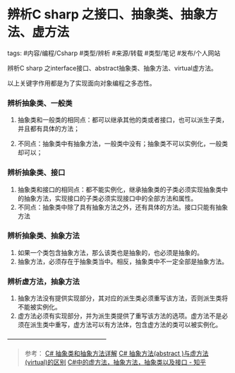 # 辨析C sharp 之接口、抽象类、抽象方法、虚方法


tags: #内容/编程/Csharp #类型/辨析 #来源/转载 #类型/笔记 #发布/个人网站 


辨析C sharp 之interface接口、abstract抽象类、抽象方法、virtual虚方法。

以上关键字作用都是为了实现面向对象编程之多态性。

### 辨析抽象类、一般类

1. 抽象类和一般类的相同点：都可以继承其他的类或者接口，也可以派生子类，并且都有具体的方法；

2. 不同点：抽象类中有抽象方法，一般类中没有；抽象类不可以实例化，一般类却可以；

### 辨析抽象类、接口
1. 抽象类和接口的相同点：都不能实例化，继承抽象类的子类必须实现抽象类中的抽象方法，实现接口的子类必须实现接口中的全部方法和属性。
2. 不同点：抽象类中除了具有抽象方法之外，还有具体的方法。接口只能有抽象方法

### 辨析抽象类、抽象方法
1. 如果一个类包含抽象方法，那么该类也是抽象的，也必须是抽象的。
2. 抽象方法，必须存在于抽象类当中。相反，抽象类中不一定全部是抽象方法。

### 辨析虚方法，抽象方法

1. 抽象方法没有提供实现部分，其对应的派生类必须重写该方法，否则派生类将不能被实例化。
2. 虚方法必须有实现部分，并为派生类提供了重写该方法的选项。虚方法不是必须在派生类中重写，虚方法可以有方法体，包含虚方法的类可以被实例化。


————————————————

> 参考：
> [C# 抽象类和抽象方法详解](https://blog.csdn.net/u013180863/article/details/48240433)
> [C# 抽象方法(abstract )与虚方法(virtual)的区别](https://www.cnblogs.com/mrzhoushare/articles/6854411.html)
> [C#中的虚方法，抽象方法，抽象类以及接口 - 知乎](https://zhuanlan.zhihu.com/p/88183813)